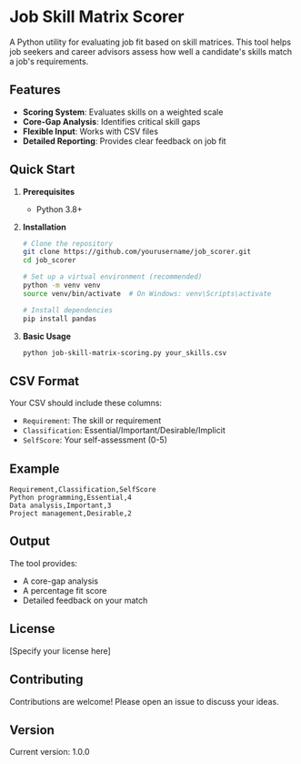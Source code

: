 # Job Skill Matrix Scorer

A Python utility for evaluating job fit based on skill matrices. This tool helps job seekers and career advisors assess how well a candidate's skills match a job's requirements.

## Features

- **Scoring System**: Evaluates skills on a weighted scale
- **Core-Gap Analysis**: Identifies critical skill gaps
- **Flexible Input**: Works with CSV files
- **Detailed Reporting**: Provides clear feedback on job fit

## Quick Start

1. **Prerequisites**
   - Python 3.8+

2. **Installation**
   ```bash
   # Clone the repository
   git clone https://github.com/yourusername/job_scorer.git
   cd job_scorer
   
   # Set up a virtual environment (recommended)
   python -m venv venv
   source venv/bin/activate  # On Windows: venv\Scripts\activate
   
   # Install dependencies
   pip install pandas
   ```

3. **Basic Usage**
   ```bash
   python job-skill-matrix-scoring.py your_skills.csv
   ```

## CSV Format

Your CSV should include these columns:
- `Requirement`: The skill or requirement
- `Classification`: Essential/Important/Desirable/Implicit
- `SelfScore`: Your self-assessment (0-5)

## Example

```csv
Requirement,Classification,SelfScore
Python programming,Essential,4
Data analysis,Important,3
Project management,Desirable,2
```

## Output

The tool provides:
- A core-gap analysis
- A percentage fit score
- Detailed feedback on your match

## License

[Specify your license here]

## Contributing

Contributions are welcome! Please open an issue to discuss your ideas.

## Version

Current version: 1.0.0

